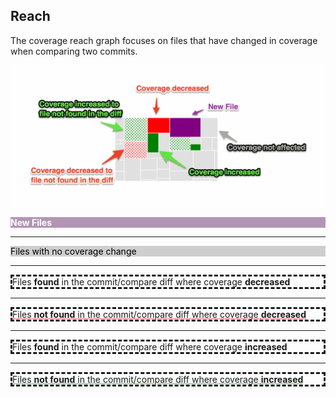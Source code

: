 ## Reach

The coverage reach graph focuses on files that have changed in coverage when comparing two commits.

![image.png](misc/codecov.png)

<div class="alert alert-warning"  style="background:#b494b4; color:#fff; border-color:#800080; border-size:4px"><strong>New Files</strong></div>

---

<div class="alert alert-warning"  style="background:#cecece; color:#000; border-color:#737377;" >Files with no coverage change</div>

---

<div class="alert alert-danger"  style=" border-style:dashed;">Files <strong> found</strong> in the commit/compare diff where coverage <strong>decreased</strong></div>

---

<div class="alert alert-danger"  style="text-decoration: underline dotted red; border-style:dashed;" >Files <strong>not found</strong> in the commit/compare  diff where coverage <strong>decreased</strong></div>

---

<div class="alert alert-success" style=" border-style:dashed;" >Files <strong>found</strong> in the commit/compare diff where coverage <strong>increased</strong></div>

---

<div class="alert alert-success" style="text-decoration: underline dotted green; border-style:dashed;" >Files <strong>not found</strong> in the commit/compare diff where coverage <strong>increased</strong></div>
